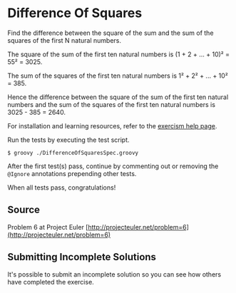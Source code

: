 # Difference Of Squares

Find the difference between the square of the sum and the sum of the squares of the first N natural numbers.

The square of the sum of the first ten natural numbers is
(1 + 2 + ... + 10)² = 55² = 3025.

The sum of the squares of the first ten natural numbers is
1² + 2² + ... + 10² = 385.

Hence the difference between the square of the sum of the first
ten natural numbers and the sum of the squares of the first ten
natural numbers is 3025 - 385 = 2640.

For installation and learning resources, refer to the
[exercism help page](http://exercism.io/languages/groovy).

Run the tests by executing the test script.

```
$ groovy ./DifferenceOfSquaresSpec.groovy
```

After the first test(s) pass, continue by commenting out or removing the `@Ignore` annotations prepending other tests.

When all tests pass, congratulations!

## Source

Problem 6 at Project Euler [http://projecteuler.net/problem=6](http://projecteuler.net/problem=6)

## Submitting Incomplete Solutions
It's possible to submit an incomplete solution so you can see how others have completed the exercise.
